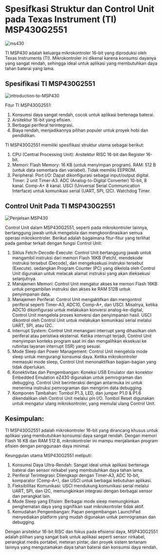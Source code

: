 # Spesifkasi Struktur dan Control Unit pada Texas Instrument (TI) MSP430G2551

![ms430](https://github.com/user-attachments/assets/03a3ec2f-d802-4f44-af9b-e36854166b15)

TI MSP430 adalah keluarga mikrokontroler 16-bit yang diproduksi oleh Texas Instruments (TI). Mikrokontroler ini dikenal karena konsumsi dayanya yang sangat rendah, sehingga ideal untuk aplikasi yang membutuhkan daya tahan baterai yang lama.

## Spesifikasi TI MSP430G2551

![introduction-to-MSP430](https://github.com/user-attachments/assets/573b54d3-2884-4bcc-9afe-f965f4ff8df1)

Fitur TI MSP430G2551:

1. Konsumsi daya sangat rendah, cocok untuk aplikasi bertenaga baterai.
2. Arsitektur 16-bit yang efisien.
3. Berbagai periferal terintegrasi.
4. Biaya rendah, menjadikannya pilihan populer untuk proyek hobi dan pendidikan.

TI MSP430G2551 memiliki spesifikasi struktur utama sebagai berikut:

1. CPU (Central Processing Unit):
Arsitektur RISC 16-bit dan Register 16-bit.
2. Memori:
Flash Memory: 16 KB (untuk menyimpan program).
RAM: 512 B (untuk data sementara dan variabel).
Tidak memiliki EEPROM.
3. Peripheral:
Port I/O: Dapat dikonfigurasi sebagai input/output digital.
Timer: 2 unit Timer-A3.
ADC (Analog-to-Digital Converter) 10-bit, 8 kanal.
Comp-A+ 8 kanal.
USCI (Universal Serial Communication Interface) untuk komunikasi serial (UART, SPI, I2C).
Watchdog Timer.

## Control Unit Pada TI MSP430G2551

![Penjelsan MSP430](https://github.com/user-attachments/assets/30302168-a472-46fd-aeb3-37df512fff54)

Control Unit dalam MSP430G2551, seperti pada mikrokontroler lainnya, bertanggung jawab untuk mengelola dan mengkoordinasikan semua operasi mikrokontroler. Berikut adalah bagaimana fitur-fitur yang terlihat pada gambar terkait dengan fungsi Control Unit:
1. Siklus Fetch-Decode-Execute:
Control Unit bertanggung jawab untuk mengambil instruksi dari memori Flash 16KB (Fetch), mendekode instruksi tersebut (Decode), dan mengeksekusi instruksi tersebut (Execute). sedangkan Program Counter (PC) yang dikelola oleh Control Unit digunakan untuk melacak alamat instruksi yang akan dieksekusi selanjutnya.
2. Manajemen Memori:
Control Unit mengatur akses ke memori Flash 16KB untuk pengambilan instruksi dan akses ke RAM 512B untuk penyimpanan data.
3. Manajemen Periferal:
Control Unit mengaktifkan dan mengontrol periferal seperti Timer-A3, ADC10, Comp-A+, dan USCI.
Misalnya, ketika ADC10 dikonfigurasi untuk melakukan konversi analog-ke-digital, Control Unit mengelola proses konversi dan penyimpanan hasil.
USCI dikontrol oleh Control Unit untuk melakukan komunikasi serial melalui UART, SPI, atau I2C.
4. Interrupt System:
Control Unit menangani interrupt yang dihasilkan oleh periferal atau peristiwa eksternal.
Ketika interrupt terjadi, Control Unit menyimpan konteks program saat ini dan mengalihkan eksekusi ke rutinitas layanan interrupt (ISR) yang sesuai.
5. Mode Sleep dan Power Management:
Control Unit mengelola mode sleep untuk mengurangi konsumsi daya.
Ketika mikrokontroler memasuki mode sleep, Control Unit menonaktifkan bagian-bagian yang tidak diperlukan.
6. Konektivitas dan Pengembangan:
Koneksi USB Emulator dan konektor Embedded Emulation eZ430 digunakan untuk pemrograman dan debugging.
Control Unit berinteraksi dengan antarmuka ini untuk menerima instruksi pemrograman dan mengirim data debugging.
7. Komponen Tambahan:
Tombol P1.3, LED, dan jumper P1.0 & P1.6 dikendalikan oleh Control Unit melalui pin I/O.
Tombol Reset digunakan untuk mengatur ulang mikrokontroler, yang memulai ulang Control Unit.

## Kesimpulan: 

TI MSP430G2551 adalah mikrokontroler 16-bit yang dirancang khusus untuk aplikasi yang membutuhkan konsumsi daya sangat rendah. Dengan memori Flash 16 KB dan RAM 512 B, mikrokontroler ini mampu menjalankan program efisien dengan penggunaan daya minimal.

Keunggulan utama MSP430G2551 meliputi:
1. Konsumsi Daya Ultra-Rendah: Sangat ideal untuk aplikasi bertenaga baterai dan sensor nirkabel yang membutuhkan daya tahan lama.
2. Periferal Terintegrasi: Dilengkapi dengan Timer-A3, ADC 10-bit, komparator (Comp-A+), dan USCI untuk berbagai kebutuhan aplikasi.
3. Fleksibilitas Komunikasi: USCI mendukung komunikasi serial melalui UART, SPI, dan I2C, memungkinkan integrasi dengan berbagai sensor dan perangkat lain.
4. Mode Sleep yang Efisien: Berbagai mode sleep memungkinkan penghematan daya yang signifikan saat mikrokontroler tidak aktif.
5. Kemudahan Pengembangan: Papan pengembangan LaunchPad menyediakan platform yang mudah digunakan untuk pemrograman dan debugging.

Dengan arsitektur 16-bit RISC dan fokus pada efisiensi daya, MSP430G2551 adalah pilihan yang sangat baik untuk aplikasi seperti sensor nirkabel, perangkat medis portabel, meteran pintar, dan proyek sistem tertanam lainnya yang mengutamakan daya tahan baterai dan konsumsi daya rendah.
